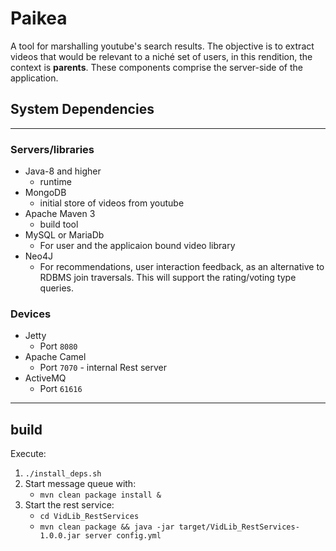 # Paikea 

A tool for marshalling youtube's search results. The objective is to extract videos that would be relevant to a niché set of users, in this rendition, the context is **parents**. These components comprise the server-side of the application.


## System Dependencies
_____

### Servers/libraries
 + Java-8 and higher
 	- runtime
 + MongoDB
 	- initial store of videos from youtube
 + Apache Maven 3
	- build tool
 + MySQL or MariaDb
 	- For user and the applicaion bound video library
 + Neo4J
 	- For recommendations, user interaction feedback, as an alternative to RDBMS join traversals. This will support the rating/voting type queries.


### Devices

- Jetty
	- Port `8080`
- Apache Camel
	- Port `7070` - internal Rest server
- ActiveMQ
	- Port `61616`
______

## build

Execute:

 1. `./install_deps.sh`
 2. Start message queue with:
 	- `mvn clean package install &`
 3. Start the rest service:
	- `cd VidLib_RestServices`
	- `mvn clean package && java -jar target/VidLib_RestServices-1.0.0.jar server config.yml`